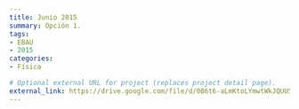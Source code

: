 ```yaml
---
title: Junio 2015
summary: Opción 1.
tags:
- EBAU
- 2015
categories:
- Física

# Optional external URL for project (replaces project detail page).
external_link: https://drive.google.com/file/d/0B6t6-aLmKtoLYmwtWkJQUU5JQ0E/view
---
```


